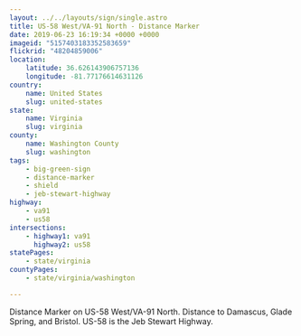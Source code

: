 ```yaml
---
layout: ../../layouts/sign/single.astro
title: US-58 West/VA-91 North - Distance Marker
date: 2019-06-23 16:19:34 +0000 +0000
imageid: "5157403183352583659"
flickrid: "48204859006"
location:
    latitude: 36.626143906757136
    longitude: -81.77176614631126
country:
    name: United States
    slug: united-states
state:
    name: Virginia
    slug: virginia
county:
    name: Washington County
    slug: washington
tags:
    - big-green-sign
    - distance-marker
    - shield
    - jeb-stewart-highway
highway:
    - va91
    - us58
intersections:
    - highway1: va91
      highway2: us58
statePages:
    - state/virginia
countyPages:
    - state/virginia/washington

---
```

Distance Marker on US-58 West/VA-91 North.  Distance to Damascus, Glade Spring, and Bristol.  US-58 is the Jeb Stewart Highway.